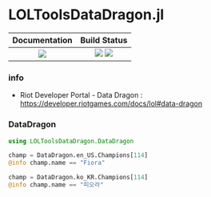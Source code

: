 # LOLToolsDataDragon.jl

|  **Documentation**                        |  **Build Status**                                                  |
|:-----------------------------------------:|:------------------------------------------------------------------:|
|  [![][docs-latest-img]][docs-latest-url]  |  [![][actions-img]][actions-url]  [![][codecov-img]][codecov-url]  |

### info
 * Riot Developer Portal - Data Dragon :  <https://developer.riotgames.com/docs/lol#data-dragon>


### DataDragon

```julia
using LOLToolsDataDragon.DataDragon

champ = DataDragon.en_US.Champions[114]
@info champ.name == "Fiora"

champ = DataDragon.ko_KR.Champions[114]
@info champ.name == "피오라"
```


[docs-latest-img]: https://img.shields.io/badge/docs-latest-blue.svg
[docs-latest-url]: https://wookay.github.io/docs/LOLToolsDataDragon.jl/

[actions-img]: https://github.com/wookay/LOLToolsDataDragon.jl/workflows/CI/badge.svg
[actions-url]: https://github.com/wookay/LOLToolsDataDragon.jl/actions

[codecov-img]: https://codecov.io/gh/wookay/LOLToolsDataDragon.jl/branch/master/graph/badge.svg
[codecov-url]: https://codecov.io/gh/wookay/LOLToolsDataDragon.jl/branch/master
